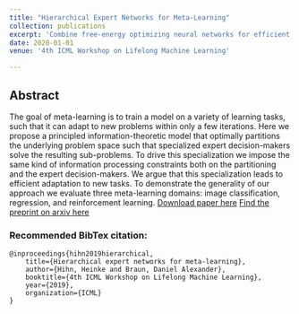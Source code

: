 ```yaml
---
title: "Hierarchical Expert Networks for Meta-Learning"
collection: publications
excerpt: 'Combine free-energy optimizing neural networks for efficient adaptation to facilitate meta-learning.'
date: 2020-01-01
venue: '4th ICML Workshop on Lifelong Machine Learning'

---
```

## Abstract
The goal of meta-learning is to train a model on a variety of learning tasks, such that it can adapt to new problems within only a few iterations. Here we propose a principled information-theoretic model that optimally partitions the underlying problem space such that specialized expert decision-makers solve the resulting sub-problems. To drive this specialization we impose the same kind of information processing constraints both on the partitioning and the expert decision-makers. We argue that this specialization leads to efficient adaptation to new tasks. To demonstrate the generality of our approach we evaluate three meta-learning domains: image classification, regression, and reinforcement learning.
[Download paper here](https://openreview.net/pdf?id=vADVUh-NI1)
[Find the preprint on arxiv here](https://arxiv.org/abs/1911.00348)

### Recommended BibTex citation: 
    @inproceedings{hihn2019hierarchical,
		title={Hierarchical expert networks for meta-learning},
  		author={Hihn, Heinke and Braun, Daniel Alexander},
		booktitle={4th ICML Workshop on Lifelong Machine Learning},
		year={2019},
		organization={ICML}
	}
